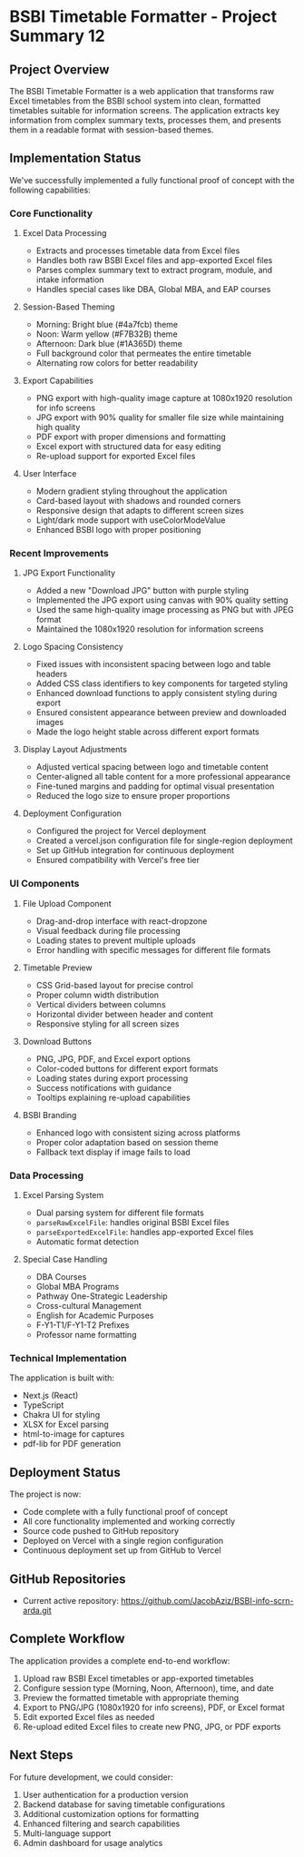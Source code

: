 # BSBI Timetable Formatter - Project Summary 12

## Project Overview
The BSBI Timetable Formatter is a web application that transforms raw Excel timetables from the BSBI school system into clean, formatted timetables suitable for information screens. The application extracts key information from complex summary texts, processes them, and presents them in a readable format with session-based themes.

## Implementation Status
We've successfully implemented a fully functional proof of concept with the following capabilities:

### Core Functionality
1. Excel Data Processing
   - Extracts and processes timetable data from Excel files
   - Handles both raw BSBI Excel files and app-exported Excel files
   - Parses complex summary text to extract program, module, and intake information
   - Handles special cases like DBA, Global MBA, and EAP courses

2. Session-Based Theming
   - Morning: Bright blue (#4a7fcb) theme
   - Noon: Warm yellow (#F7B32B) theme
   - Afternoon: Dark blue (#1A365D) theme
   - Full background color that permeates the entire timetable
   - Alternating row colors for better readability

3. Export Capabilities
   - PNG export with high-quality image capture at 1080x1920 resolution for info screens
   - JPG export with 90% quality for smaller file size while maintaining high quality
   - PDF export with proper dimensions and formatting
   - Excel export with structured data for easy editing
   - Re-upload support for exported Excel files

4. User Interface
   - Modern gradient styling throughout the application
   - Card-based layout with shadows and rounded corners
   - Responsive design that adapts to different screen sizes
   - Light/dark mode support with useColorModeValue
   - Enhanced BSBI logo with proper positioning

### Recent Improvements

1. JPG Export Functionality
   - Added a new "Download JPG" button with purple styling
   - Implemented the JPG export using canvas with 90% quality setting
   - Used the same high-quality image processing as PNG but with JPEG format
   - Maintained the 1080x1920 resolution for information screens

2. Logo Spacing Consistency
   - Fixed issues with inconsistent spacing between logo and table headers
   - Added CSS class identifiers to key components for targeted styling
   - Enhanced download functions to apply consistent styling during export
   - Ensured consistent appearance between preview and downloaded images
   - Made the logo height stable across different export formats

3. Display Layout Adjustments
   - Adjusted vertical spacing between logo and timetable content
   - Center-aligned all table content for a more professional appearance
   - Fine-tuned margins and padding for optimal visual presentation
   - Reduced the logo size to ensure proper proportions

4. Deployment Configuration
   - Configured the project for Vercel deployment
   - Created a vercel.json configuration file for single-region deployment
   - Set up GitHub integration for continuous deployment
   - Ensured compatibility with Vercel's free tier

### UI Components
1. File Upload Component
   - Drag-and-drop interface with react-dropzone
   - Visual feedback during file processing
   - Loading states to prevent multiple uploads
   - Error handling with specific messages for different file formats

2. Timetable Preview
   - CSS Grid-based layout for precise control
   - Proper column width distribution
   - Vertical dividers between columns
   - Horizontal divider between header and content
   - Responsive styling for all screen sizes

3. Download Buttons
   - PNG, JPG, PDF, and Excel export options
   - Color-coded buttons for different export formats
   - Loading states during export processing
   - Success notifications with guidance
   - Tooltips explaining re-upload capabilities

4. BSBI Branding
   - Enhanced logo with consistent sizing across platforms
   - Proper color adaptation based on session theme
   - Fallback text display if image fails to load

### Data Processing
1. Excel Parsing System
   - Dual parsing system for different file formats
   - `parseRawExcelFile`: handles original BSBI Excel files
   - `parseExportedExcelFile`: handles app-exported Excel files
   - Automatic format detection

2. Special Case Handling
   - DBA Courses
   - Global MBA Programs
   - Pathway One-Strategic Leadership
   - Cross-cultural Management
   - English for Academic Purposes
   - F-Y1-T1/F-Y1-T2 Prefixes
   - Professor name formatting

### Technical Implementation
The application is built with:
- Next.js (React)
- TypeScript
- Chakra UI for styling
- XLSX for Excel parsing
- html-to-image for captures
- pdf-lib for PDF generation

## Deployment Status
The project is now:
- Code complete with a fully functional proof of concept
- All core functionality implemented and working correctly
- Source code pushed to GitHub repository
- Deployed on Vercel with a single region configuration
- Continuous deployment set up from GitHub to Vercel

## GitHub Repositories
- Current active repository: https://github.com/JacobAziz/BSBI-info-scrn-arda.git

## Complete Workflow
The application provides a complete end-to-end workflow:

1. Upload raw BSBI Excel timetables or app-exported timetables
2. Configure session type (Morning, Noon, Afternoon), time, and date
3. Preview the formatted timetable with appropriate theming
4. Export to PNG/JPG (1080x1920 for info screens), PDF, or Excel format
5. Edit exported Excel files as needed
6. Re-upload edited Excel files to create new PNG, JPG, or PDF exports

## Next Steps
For future development, we could consider:
1. User authentication for a production version
2. Backend database for saving timetable configurations
3. Additional customization options for formatting
4. Enhanced filtering and search capabilities
5. Multi-language support
6. Admin dashboard for usage analytics 